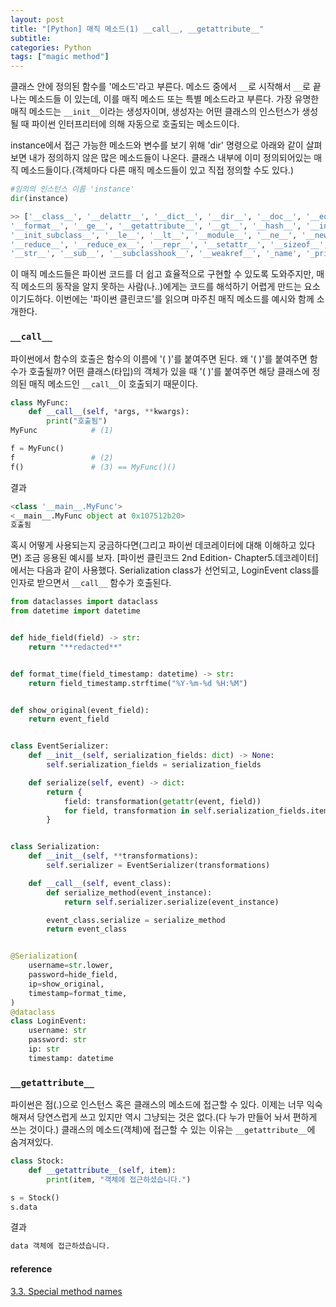 ```yaml
---
layout: post
title: "[Python] 매직 메소드(1) __call__, __getattribute__"
subtitle:
categories: Python
tags: ["magic method"]
---
```


클래스 안에 정의된 함수를 '메소드'라고 부른다. 메소드 중에서 `__`로 시작해서 `__`로 끝나는 메소드들 이 있는데, 이를 매직 메소드 또는 특별 메소드라고 부른다. 가장 유명한 매직 메소드는 `__init__`이라는 생성자이며, 생성자는 어떤 클래스의 인스턴스가 생성될 때 파이썬 인터프리터에 의해 자동으로 호출되는 메소드이다.

instance에서 접근 가능한 메소드와 변수를 보기 위해 'dir' 명령으로 아래와 같이 살펴보면 내가 정의하지 않은 많은 메소드들이 나온다. 클래스 내부에 이미 정의되어있는 매직 메소드들이다.(객체마다 다른 매직 메소드들이 있고 직접 정의할 수도 있다.)

```python
#임의의 인스턴스 이름 'instance'
dir(instance)

>> ['__class__', '__delattr__', '__dict__', '__dir__', '__doc__', '__eq__',
'__format__', '__ge__', '__getattribute__', '__gt__', '__hash__', '__init__',
'__init_subclass__', '__le__', '__lt__', '__module__', '__ne__', '__new__',
'__reduce__', '__reduce_ex__', '__repr__', '__setattr__', '__sizeof__',
'__str__', '__sub__', '__subclasshook__', '__weakref__', '_name', '_price']
```

이 매직 메소드들은 파이썬 코드를 더 쉽고 효율적으로 구현할 수 있도록 도와주지만, 매직 메소드의 동작을 알지 못하는 사람(나..)에게는 코드를 해석하기 어렵게 만드는 요소이기도하다. 이번에는 '파이썬 클린코드'를 읽으며 마주친 매직 메소드를 예시와 함께 소개한다.

### `__call__`

파이썬에서 함수의 호출은 함수의 이름에 '( )'를 붙여주면 된다. 왜 '( )'를 붙여주면 함수가 호출될까? 어떤 클래스(타입)의 객체가 있을 때 '( )'를 붙여주면 해당 클래스에 정의된 매직 메소드인 `__call__`이 호출되기 때문이다.

```python
class MyFunc:
	def __call__(self, *args, **kwargs):
		print("호출됨")
MyFunc            # (1)

f = MyFunc()
f                 # (2)
f()               # (3) == MyFunc()()
```

결과

```python
<class '__main__.MyFunc'>
<__main__.MyFunc object at 0x107512b20>
호출됨
```

혹시 어떻게 사용되는지 궁금하다면(그리고 파이썬 데코레이터에 대해 이해하고 있다면) 조금 응용된 예시를 보자. \[파이썬 클린코드 2nd Edition- Chapter5.데코레이터] 에서는 다음과 같이 사용했다. Serialization class가 선언되고, LoginEvent class를 인자로 받으면서 `__call__` 함수가 호출된다.

```python
from dataclasses import dataclass
from datetime import datetime


def hide_field(field) -> str:
    return "**redacted**"


def format_time(field_timestamp: datetime) -> str:
    return field_timestamp.strftime("%Y-%m-%d %H:%M")


def show_original(event_field):
    return event_field


class EventSerializer:
    def __init__(self, serialization_fields: dict) -> None:
        self.serialization_fields = serialization_fields

    def serialize(self, event) -> dict:
        return {
            field: transformation(getattr(event, field))
            for field, transformation in self.serialization_fields.items()
        }


class Serialization:
    def __init__(self, **transformations):
        self.serializer = EventSerializer(transformations)

    def __call__(self, event_class):
        def serialize_method(event_instance):
            return self.serializer.serialize(event_instance)

        event_class.serialize = serialize_method
        return event_class


@Serialization(
    username=str.lower,
    password=hide_field,
    ip=show_original,
    timestamp=format_time,
)
@dataclass
class LoginEvent:
    username: str
    password: str
    ip: str
    timestamp: datetime
```

### `__getattribute__`

파이썬은 점(.)으로 인스턴스 혹은 클래스의 메소드에 접근할 수 있다. 이제는 너무 익숙해져서 당연스럽게 쓰고 있지만 역시 그냥되는 것은 없다.(다 누가 만들어 놔서 편하게 쓰는 것이다.) 클래스의 메소드(객체)에 접근할 수 있는 이유는 `__getattribute__`에 숨겨져있다.

```python
class Stock:
    def __getattribute__(self, item):
        print(item, "객체에 접근하셨습니다.")

s = Stock()
s.data
```

결과

```python
data 객체에 접근하셨습니다.
```

#### reference

[3.3. Special method names](https://docs.python.org/3/reference/datamodel.html#special-method-names)
